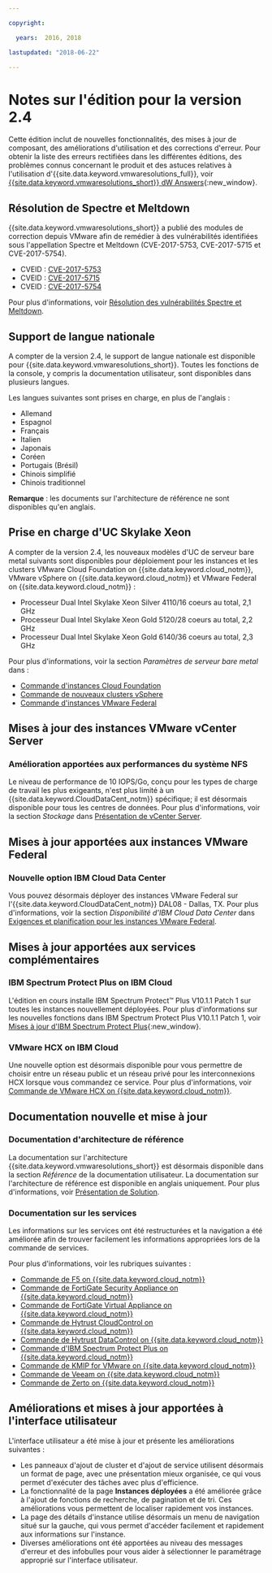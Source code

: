 ```yaml
---

copyright:

  years:  2016, 2018

lastupdated: "2018-06-22"

---
```


# Notes sur l'édition pour la version 2.4

Cette édition inclut de nouvelles fonctionnalités, des mises à jour de composant, des améliorations d'utilisation et des corrections d'erreur. Pour obtenir la liste des erreurs rectifiées dans les différentes éditions, des problèmes connus concernant le produit et des astuces relatives à l'utilisation d'{{site.data.keyword.vmwaresolutions_full}}, voir [{{site.data.keyword.vmwaresolutions_short}} dW Answers](https://developer.ibm.com/answers/topics/cloudvmw/){:new_window}.

## Résolution de Spectre et Meltdown

{{site.data.keyword.vmwaresolutions_short}} a publié des modules de correction depuis VMware afin de remédier à des vulnérabilités identifiées sous l'appellation Spectre et Meltdown (CVE-2017-5753, CVE-2017-5715 et CVE-2017-5754).

* CVEID : [CVE-2017-5753](http://cve.mitre.org/cgi-bin/cvename.cgi?name=CVE-2017-5753)
* CVEID : [CVE-2017-5715](http://cve.mitre.org/cgi-bin/cvename.cgi?name=CVE-2017-5715)
* CVEID : [CVE-2017-5754](http://cve.mitre.org/cgi-bin/cvename.cgi?name=CVE-2017-5754)

Pour plus d'informations, voir [Résolution des vulnérabilités Spectre et Meltdown](../vmonic/trbl_fix_spectre.html).

## Support de langue nationale

A compter de la version 2.4, le support de langue nationale est disponible pour {{site.data.keyword.vmwaresolutions_short}}.
Toutes les fonctions de la console, y compris la documentation utilisateur, sont disponibles dans plusieurs langues.

Les langues suivantes sont prises en charge, en plus de l'anglais :
* Allemand
* Espagnol
* Français
* Italien
* Japonais
* Coréen
* Portugais (Brésil)
* Chinois simplifié
* Chinois traditionnel

**Remarque** : les documents sur l'architecture de référence ne sont disponibles qu'en anglais.

## Prise en charge d'UC Skylake Xeon

A compter de la version 2.4, les nouveaux modèles d'UC de serveur bare metal suivants sont disponibles pour déploiement pour les instances et les clusters VMware Cloud Foundation on {{site.data.keyword.cloud_notm}}, VMware vSphere on {{site.data.keyword.cloud_notm}} et VMware Federal on {{site.data.keyword.cloud_notm}} :

* Processeur Dual Intel Skylake Xeon Silver 4110/16 coeurs au total, 2,1 GHz
* Processeur Dual Intel Skylake Xeon Gold 5120/28 coeurs au total, 2,2 GHz
* Processeur Dual Intel Skylake Xeon Gold 6140/36 coeurs au total, 2,3 GHz

Pour plus d'informations, voir la section *Paramètres de serveur bare metal* dans :

* [Commande d'instances Cloud Foundation](../sddc/sd_orderinginstance.html#bare-metal-server-settings)
* [Commande de nouveaux clusters vSphere](../vsphere/vs_orderinginstances.html#bare-metal-server-settings)
* [Commande d'instances VMware Federal](../vcenter/vc_fed_orderinginstance.html#bare-metal-server-settings)

## Mises à jour des instances VMware vCenter Server

### Amélioration apportées aux performances du système NFS

Le niveau de performance de 10 IOPS/Go, conçu pour les types de charge de travail les plus exigeants, n'est plus limité à un {{site.data.keyword.CloudDataCent_notm}} spécifique; il est désormais disponible pour tous les centres de données. Pour plus d'informations, voir la section *Stockage* dans [Présentation de vCenter Server](../vcenter/vc_vcenterserveroverview.html#technical-specifications-for-vcenter-server-instances).

## Mises à jour apportées aux instances VMware Federal

### Nouvelle option IBM Cloud Data Center

Vous pouvez désormais déployer des instances VMware Federal sur l'{{site.data.keyword.CloudDataCent_notm}} DAL08 - Dallas, TX. Pour plus d'informations, voir la section *Disponibilité d'IBM Cloud Data Center* dans [Exigences et planification pour les instances VMware Federal](../vcenter/vc_fed_planning.html#ibm-cloud-data-center-availability).

## Mises à jour apportées aux services complémentaires

### IBM Spectrum Protect Plus on IBM Cloud

L'édition en cours installe IBM Spectrum Protect&trade; Plus V10.1.1 Patch 1 sur toutes les instances nouvellement déployées. Pour plus d'informations sur les nouvelles fonctions dans IBM Spectrum Protect Plus V10.1.1 Patch 1, voir [Mises à jour d'IBM Spectrum Protect Plus](https://www.ibm.com/support/knowledgecenter/en/SSNQFQ_10.1.1/spp/r_techchg_spp.html){:new_window}.

### VMware HCX on IBM Cloud

Une nouvelle option est désormais disponible pour vous permettre de choisir entre un réseau public et un réseau privé pour les interconnexions HCX lorsque vous commandez ce service. Pour plus d'informations, voir [Commande de VMware HCX on {{site.data.keyword.cloud_notm}}](../services/hcx_ordering.html).

## Documentation nouvelle et mise à jour

### Documentation d'architecture de référence

La documentation sur l'architecture {{site.data.keyword.vmwaresolutions_short}} est désormais disponible dans la section *Référence* de la documentation utilisateur. La documentation sur l'architecture de référence est disponible en anglais uniquement. Pour plus d'informations, voir [Présentation de Solution](../archiref/solution/solution_overview.html).

### Documentation sur les services

Les informations sur les services ont été restructurées et la navigation a été améliorée afin de trouver facilement les informations appropriées lors de la commande de services.

Pour plus d'informations, voir les rubriques suivantes :

* [Commande de F5 on {{site.data.keyword.cloud_notm}}](../services/f5_ordering.html)
* [Commande de FortiGate Security Appliance on {{site.data.keyword.cloud_notm}}](../services/fsa_ordering.html)
* [Commande de FortiGate Virtual Appliance on {{site.data.keyword.cloud_notm}}](../services/fortinetvm_ordering.html)
* [Commande de Hytrust CloudControl on {{site.data.keyword.cloud_notm}}](../services/htcc_ordering.html)
* [Commande de Hytrust DataControl on {{site.data.keyword.cloud_notm}}](../services/htdc_ordering.html)
* [Commande d'IBM Spectrum Protect Plus on {{site.data.keyword.cloud_notm}}](../services/spp_ordering.html)
* [Commande de KMIP for VMware on {{site.data.keyword.cloud_notm}}](../services/kmip_ordering.html)
* [Commande de Veeam on {{site.data.keyword.cloud_notm}}](../services/veeam_ordering.html)
* [Commande de Zerto on {{site.data.keyword.cloud_notm}}](../services/zerto_ordering.html)

## Améliorations et mises à jour apportées à l'interface utilisateur

L'interface utilisateur a été mise à jour et présente les améliorations suivantes :

* Les panneaux d'ajout de cluster et d'ajout de service utilisent désormais un format de page, avec une présentation mieux organisée, ce qui vous permet d'exécuter des tâches avec plus d'efficience.
* La fonctionnalité de la page **Instances déployées** a été améliorée grâce à l'ajout de fonctions de recherche, de pagination et de tri. Ces améliorations vous permettent de localiser rapidement vos instances.
* La page des détails d'instance utilise désormais un menu de navigation situé sur la gauche, qui vous permet d'accéder facilement et rapidement aux informations sur l'instance.
* Diverses améliorations ont été apportées au niveau des messages d'erreur et des infobulles pour vous aider à sélectionner le paramétrage approprié sur l'interface utilisateur.
